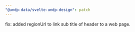 ```yaml
---
"@undp-data/svelte-undp-design": patch
---
```


fix: added regionUrl to link sub title of header to a web page.
